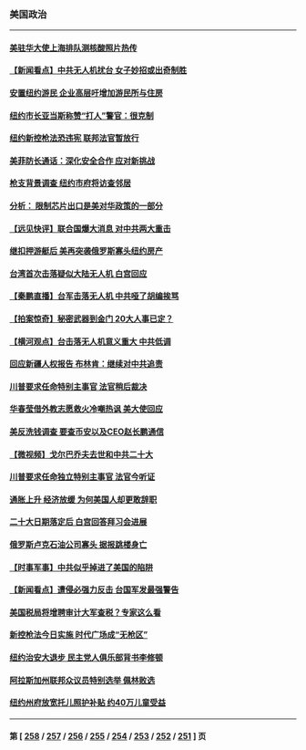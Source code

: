 ### 美国政治
---
#### [美驻华大使上海排队测核酸照片热传](../../pages/ncid1078159/n13816123.md) 
#### [【新闻看点】中共无人机扰台 女子妙招或出奇制胜](../../pages/ncid1078159/n13815726.md) 
#### [安置纽约游民 企业高层吁增加游民所与住房](../../pages/ncid1078159/n13815868.md) 
#### [纽约市长亚当斯称赞“打人”警官：很克制](../../pages/ncid1078159/n13815844.md) 
#### [纽约新控枪法恐违宪 联邦法官暂放行](../../pages/ncid1078159/n13815846.md) 
#### [美菲防长通话：深化安全合作 应对新挑战](../../pages/ncid1078159/n13815931.md) 
#### [枪支背景调查 纽约市府将访查邻居](../../pages/ncid1078159/n13815851.md) 
#### [分析： 限制芯片出口是美对华政策的一部分](../../pages/ncid1078159/n13815702.md) 
#### [【远见快评】联合国爆大消息 对中共两大重击](../../pages/ncid1078159/n13815733.md) 
#### [继扣押游艇后 美再突袭俄罗斯寡头纽约房产](../../pages/ncid1078159/n13815704.md) 
#### [台湾首次击落疑似大陆无人机 白宫回应](../../pages/ncid1078159/n13815711.md) 
#### [【秦鹏直播】台军击落无人机 中共哑了胡编挨骂](../../pages/ncid1078159/n13815720.md) 
#### [【拍案惊奇】秘密武器到金门 20大人事已定？](../../pages/ncid1078159/n13815526.md) 
#### [【横河观点】台击落无人机意义重大 中共低调](../../pages/ncid1078159/n13815703.md) 
#### [回应新疆人权报告 布林肯：继续对中共追责](../../pages/ncid1078159/n13815660.md) 
#### [川普要求任命特别主事官 法官稍后裁决](../../pages/ncid1078159/n13815647.md) 
#### [华春莹借外教志愿救火冷嘲热讽 美大使回应](../../pages/ncid1078159/n13815600.md) 
#### [美反洗钱调查 要查币安以及CEO赵长鹏通信](../../pages/ncid1078159/n13815597.md) 
#### [【微视频】戈尔巴乔夫去世和中共二十大](../../pages/ncid1078159/n13814943.md) 
#### [川普要求任命独立特别主事官 法官今听证](../../pages/ncid1078159/n13815522.md) 
#### [通胀上升 经济放缓 为何美国人却更敢辞职](../../pages/ncid1078159/n13815533.md) 
#### [二十大日期落定后 白宫回答拜习会进展](../../pages/ncid1078159/n13815440.md) 
#### [俄罗斯卢克石油公司寡头 据报跳楼身亡](../../pages/ncid1078159/n13815384.md) 
#### [【时事军事】中共似乎掉进了美国的陷阱](../../pages/ncid1078159/n13814851.md) 
#### [【新闻看点】遭侵必强力反击 台国军发最强警告](../../pages/ncid1078159/n13814177.md) 
#### [美国税局将增聘审计大军查税？专家这么看](../../pages/ncid1078159/n13815013.md) 
#### [新控枪法今日实施 时代广场成“无枪区”](../../pages/ncid1078159/n13815128.md) 
#### [纽约治安大退步 民主党人俱乐部背书李修顿](../../pages/ncid1078159/n13815139.md) 
#### [阿拉斯加州联邦众议员特别选举 佩林败选](../../pages/ncid1078159/n13815007.md) 
#### [纽约州府放宽托儿照护补贴 约40万儿童受益](../../pages/ncid1078159/n13815101.md) 

---
#### 第 [ [258](./258.md) / [257](./257.md) / [256](./256.md) / [255](./255.md) / [254](./254.md) / [253](./253.md) / [252](./252.md) / [251](./251.md) ] 页
